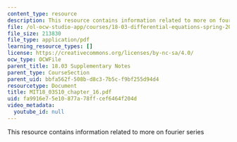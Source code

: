 ```yaml
---
content_type: resource
description: This resource contains information related to more on fourier series
file: /ol-ocw-studio-app/courses/18-03-differential-equations-spring-2010/fa9916e75e10877a78ffcef6464f204d_MIT18_03S10_chapter_16.pdf
file_size: 213830
file_type: application/pdf
learning_resource_types: []
license: https://creativecommons.org/licenses/by-nc-sa/4.0/
ocw_type: OCWFile
parent_title: 18.03 Supplementary Notes
parent_type: CourseSection
parent_uid: bbfa562f-508b-d8c3-7b5c-f9bf255d94d4
resourcetype: Document
title: MIT18_03S10_chapter_16.pdf
uid: fa9916e7-5e10-877a-78ff-cef6464f204d
video_metadata:
  youtube_id: null
---
```

This resource contains information related to more on fourier series